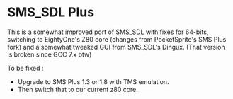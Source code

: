 SMS_SDL Plus
==================

This is a somewhat improved port of SMS_SDL with fixes for 64-bits, switching to EightyOne's Z80 core (changes from PocketSprite's SMS Plus fork) 
and a somewhat tweaked GUI from SMS_SDL's Dingux. (That version is broken since GCC 7.x btw)

To be fixed :

- Upgrade to SMS Plus 1.3 or 1.8 with TMS emulation.
- Then switch that to our current z80 core.
